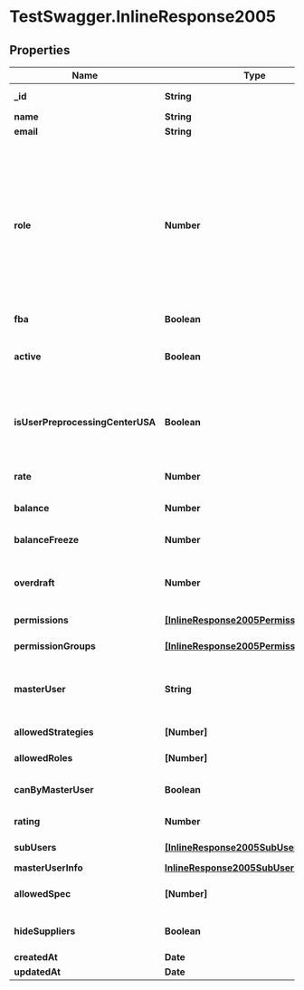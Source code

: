 # TestSwagger.InlineResponse2005

## Properties

Name | Type | Description | Notes
------------ | ------------- | ------------- | -------------
**_id** | **String** | GUID пользователя в БД. | 
**name** | **String** | Имя пользователя. | 
**email** | **String** | email | 
**role** | **Number** | Код роли присвоенный пользователю.    roles.root &#x3D; 0    roles.client &#x3D; 10    roles.super &#x3D; 20    roles.researcher &#x3D; 30    roles.freelancer &#x3D; 35    roles.buyer &#x3D; 40    roles.storekeeper &#x3D; 45    roles.candidate &#x3D; 50    roles.moderator &#x3D; 60     | 
**fba** | **Boolean** | Флаг fba. | 
**active** | **Boolean** | Если истина - пользователь активен. Если нет - заблокирован админом. | 
**isUserPreprocessingCenterUSA** | **Boolean** | Поле отвечает за то, берется ли в расчет бокс этого юзера(сторкипера) при подсчете товаров в дороге | [optional] 
**rate** | **Number** | Ставка, по который оплачивается сотрудник. | 
**balance** | **Number** | Баланс пользователя. | [optional] 
**balanceFreeze** | **Number** | Замороженная при оплате ордера сумма.. | [optional] 
**overdraft** | **Number** | Сумма на которую может уходить в минус пользователь. | [optional] 
**permissions** | [**[InlineResponse2005Permissions]**](InlineResponse2005Permissions.md) | Массив permission-ов. | [optional] 
**permissionGroups** | [**[InlineResponse2005PermissionGroups]**](InlineResponse2005PermissionGroups.md) | Массив групп permission-ов. | [optional] 
**masterUser** | **String** | GUID мастер пользователя к которму относится данный субпользователь. | [optional] 
**allowedStrategies** | **[Number]** | Массив доступных стратегий. | [optional] 
**allowedRoles** | **[Number]** | Массив массив ролей. | [optional] 
**canByMasterUser** | **Boolean** | Может ли данный пользователь быть мастер юзером. | [optional] 
**rating** | **Number** | Рейтинг пользователя. | [optional] 
**subUsers** | [**[InlineResponse2005SubUsers]**](InlineResponse2005SubUsers.md) | Массив id сабюзеров. | [optional] 
**masterUserInfo** | [**InlineResponse2005SubUsers**](InlineResponse2005SubUsers.md) |  | [optional] 
**allowedSpec** | **[Number]** | Массив возможных ролей фрилансера | [optional] 
**hideSuppliers** | **Boolean** | Скрывать поставщиков от пользователя. | [optional] 
**createdAt** | **Date** | Дата создания | [optional] 
**updatedAt** | **Date** | Дата изменения | [optional] 


